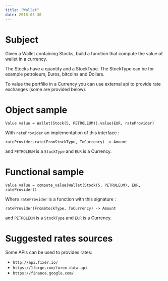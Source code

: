 ```yaml
---
title: "Wallet"
date: 2018-03-30
---
```


# Subject

Given a Wallet containing Stocks, build a function that compute the value of wallet in a currency.

The Stocks have a quantity and a StockType. The StockType can be for example petroleum, Euros, bitcoins and Dollars.

To value the portfilio in a Currency you can use external api to provide rate exchanges (some are provided below).


# Object sample

    Value value = Wallet(Stock(5, PETROLEUM)).value(EUR, rateProvider)

With `rateProvider` an implementation of this interface :

    rateProvider.rate(FromStockType, ToCurrency) -> Amount

and `PETROLEUM` is a `StockType` and `EUR` is a Currency.


# Functional sample

    Value value = compute_value(Wallet(Stock(5, PETROLEUM), EUR, rateProvider))

Where `rateProvider` is a function with this signature :

    rateProvider(FromStockType, ToCurrency) -> Amount

and `PETROLEUM` is a `StockType` and `EUR` is a Currency.


# Suggested rates sources

Some APIs can be used to provides rates:

 * `http://api.fixer.io/`
 * `https://1forge.com/forex-data-api`
 * `https://finance.google.com/`
